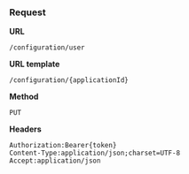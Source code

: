### Request

**URL**

`/configuration/user`

**URL template**

`/configuration/{applicationId}`

**Method**

`PUT`

**Headers**

`Authorization:Bearer{token}`  
`Content-Type:application/json;charset=UTF-8`  
`Accept:application/json`  
